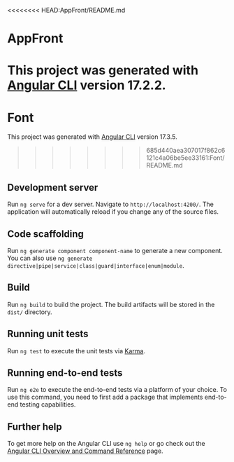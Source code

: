 <<<<<<<< HEAD:AppFront/README.md
# AppFront

This project was generated with [Angular CLI](https://github.com/angular/angular-cli) version 17.2.2.
========
# Font

This project was generated with [Angular CLI](https://github.com/angular/angular-cli) version 17.3.5.
>>>>>>>> 685d440aea307017f862c6121c4a06be5ee33161:Font/README.md

## Development server

Run `ng serve` for a dev server. Navigate to `http://localhost:4200/`. The application will automatically reload if you change any of the source files.

## Code scaffolding

Run `ng generate component component-name` to generate a new component. You can also use `ng generate directive|pipe|service|class|guard|interface|enum|module`.

## Build

Run `ng build` to build the project. The build artifacts will be stored in the `dist/` directory.

## Running unit tests

Run `ng test` to execute the unit tests via [Karma](https://karma-runner.github.io).

## Running end-to-end tests

Run `ng e2e` to execute the end-to-end tests via a platform of your choice. To use this command, you need to first add a package that implements end-to-end testing capabilities.

## Further help

To get more help on the Angular CLI use `ng help` or go check out the [Angular CLI Overview and Command Reference](https://angular.io/cli) page.
